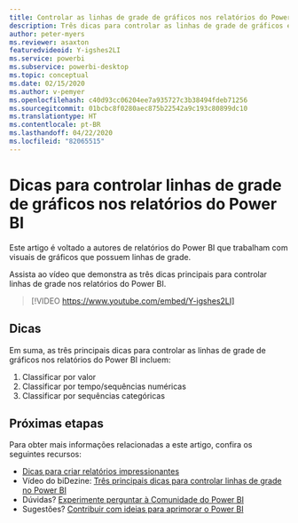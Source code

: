 ```yaml
---
title: Controlar as linhas de grade de gráficos nos relatórios do Power BI
description: Três dicas para controlar as linhas de grade de gráficos em visuais de relatórios do Power BI, no Power BI Desktop ou no serviço do Power BI.
author: peter-myers
ms.reviewer: asaxton
featuredvideoid: Y-igshes2LI
ms.service: powerbi
ms.subservice: powerbi-desktop
ms.topic: conceptual
ms.date: 02/15/2020
ms.author: v-pemyer
ms.openlocfilehash: c40d93cc06204ee7a935727c3b38494fdeb71256
ms.sourcegitcommit: 01bcbc8f0280aec875b22542a9c193c80899dc10
ms.translationtype: HT
ms.contentlocale: pt-BR
ms.lasthandoff: 04/22/2020
ms.locfileid: "82065515"
---
```

# <a name="tips-to-control-chart-gridlines-in-power-bi-reports"></a>Dicas para controlar linhas de grade de gráficos nos relatórios do Power BI

Este artigo é voltado a autores de relatórios do Power BI que trabalham com visuais de gráficos que possuem linhas de grade.

Assista ao vídeo que demonstra as três dicas principais para controlar linhas de grade nos relatórios do Power BI.

> [!VIDEO https://www.youtube.com/embed/Y-igshes2LI]

## <a name="tips"></a>Dicas

Em suma, as três principais dicas para controlar as linhas de grade de gráficos nos relatórios do Power BI incluem:

1. Classificar por valor
1. Classificar por tempo/sequências numéricas
1. Classificar por sequências categóricas

## <a name="next-steps"></a>Próximas etapas

Para obter mais informações relacionadas a este artigo, confira os seguintes recursos:

- [Dicas para criar relatórios impressionantes](../desktop-tips-and-tricks-for-creating-reports.md)
- Vídeo do biDezine: [Três principais dicas para controlar linhas de grade no Power BI](https://www.youtube.com/watch?v=Y-igshes2LI)
- Dúvidas? [Experimente perguntar à Comunidade do Power BI](https://community.powerbi.com/)
- Sugestões? [Contribuir com ideias para aprimorar o Power BI](https://ideas.powerbi.com)
